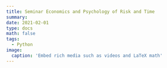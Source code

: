 ```yaml
---
title: Seminar Economics and Psychology of Risk and Time
summary: 
date: 2021-02-01
type: docs
math: false
tags:
  - Python
image:
  caption: 'Embed rich media such as videos and LaTeX math'
---
```



